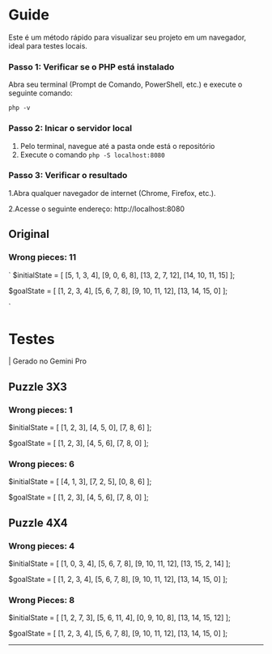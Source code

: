 # Guide

Este é um método rápido para visualizar seu projeto em um navegador, ideal para testes locais.

### Passo 1: Verificar se o PHP está instalado

Abra seu terminal (Prompt de Comando, PowerShell, etc.) e execute o seguinte comando:

`php -v `

### Passo 2: Inicar o servidor local

1. Pelo terminal, navegue até a pasta onde está o repositório
2. Execute o comando `php -S localhost:8080`

### Passo 3: Verificar o resultado

1.Abra qualquer navegador de internet (Chrome, Firefox, etc.).

2.Acesse o seguinte endereço: http://localhost:8080

## Original

### Wrong pieces: 11

`
$initialState = [
[5, 1, 3, 4],
[9, 0, 6, 8],
[13, 2, 7, 12],
[14, 10, 11, 15]
];

$goalState = [
[1, 2, 3, 4],
[5, 6, 7, 8],
[9, 10, 11, 12],
[13, 14, 15, 0]
];

`

# Testes

| Gerado no Gemini Pro

## Puzzle 3X3

### Wrong pieces: 1

$initialState = [
[1, 2, 3],
[4, 5, 0],
[7, 8, 6]
];

$goalState = [
[1, 2, 3],
[4, 5, 6],
[7, 8, 0]
];

### Wrong pieces: 6

$initialState = [
[4, 1, 3],
[7, 2, 5],
[0, 8, 6]
];

$goalState = [
[1, 2, 3],
[4, 5, 6],
[7, 8, 0]
];

## Puzzle 4X4

### Wrong pieces: 4

$initialState = [
[1, 0, 3, 4],
[5, 6, 7, 8],
[9, 10, 11, 12],
[13, 15, 2, 14]
];

$goalState = [
[1, 2, 3, 4],
[5, 6, 7, 8],
[9, 10, 11, 12],
[13, 14, 15, 0]
];

### Wrong Pieces: 8

$initialState = [
[1, 2, 7, 3],
[5, 6, 11, 4],
[0, 9, 10, 8],
[13, 14, 15, 12]
];

$goalState = [
[1, 2, 3, 4],
[5, 6, 7, 8],
[9, 10, 11, 12],
[13, 14, 15, 0]
];

---

```

```

```

```
